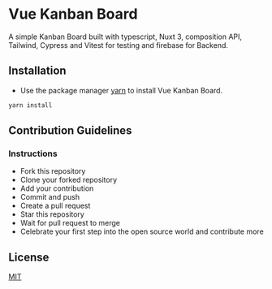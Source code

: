 # Vue Kanban Board

A simple Kanban Board built with typescript, Nuxt 3, composition API, Tailwind, Cypress and Vitest for testing and firebase for Backend.

## Installation

- Use the package manager [yarn](https://classic.yarnpkg.com/lang/en/docs/install/) to install Vue Kanban Board.

```cmd
yarn install
```


## Contribution Guidelines

### Instructions
- Fork this repository
- Clone your forked repository
- Add your contribution
- Commit and push
- Create a pull request
- Star this repository
- Wait for pull request to merge
- Celebrate your first step into the open source world and contribute more


## License
[MIT](https://choosealicense.com/licenses/mit/)